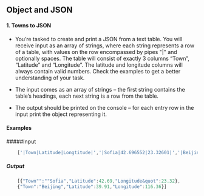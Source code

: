 ## Object and JSON 

#### 1. Towns to JSON

* You’re tasked to create and print a JSON from a text table. You will receive input as an array of strings, where each
string represents a row of a table, with values on the row encompassed by pipes &quot;|&quot; and optionally spaces. The
table will consist of exactly 3 columns “Town”, “Latitude” and “Longitude”. The latitude and longitude columns will
always contain valid numbers. Check the examples to get a better understanding of your task.

* The input comes as an array of strings – the first string contains the table’s headings, each next string is a row from
the table.

* The output should be printed on the console – for each entry row in the input print the object representing it.

#### Examples 

#####Input
```javascript
    ['|Town|Latitude|Longtitude|','|Sofia|42.696552|23.32601|','|Beijing|39.913818|116.363625']
```
##### Output

```javascript
    [{"Town"":""Sofia","Latitude":42.69,"Longitude&quot":23.32},
    {"Town":"Beijing","Latitude":39.91,"Longitude":116.36}]
```
